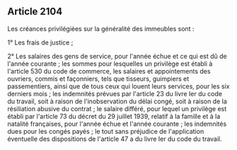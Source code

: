Article 2104
----
Les créances privilégiées sur la généralité des immeubles sont :

1° Les frais de justice ;

2° Les salaires des gens de service, pour l'année échue et ce qui est dû de
l'année courante ; les sommes pour lesquelles un privilège est établi à
l'article 530 du code de commerce, les salaires et appointements des ouvriers,
commis et façonniers, tels que tisseurs, guimpiers et passementiers, ainsi que
de tous ceux qui louent leurs services, pour les six derniers mois ; les
indemnités prévues par l'article 23 du livre Ier du code du travail, soit à
raison de l'inobservation du délai congé, soit à raison de la résiliation
abusive du contrat ; le salaire différé, pour lequel un privilège est établi par
l'article 73 du décret du 29 juillet 1939, relatif à la famille et à la natalité
françaises, pour l'année échue et l'année courante ; les indemnités dues pour
les congés payés ; le tout sans préjudice de l'application éventuelle des
dispositions de l'article 47 a du livre Ier du code du travail.
